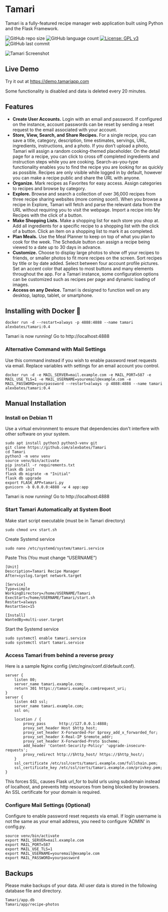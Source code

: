 # Tamari

Tamari is a fully-featured recipe manager web application built using Python and the Flask Framework. 

![GitHub repo size](https://img.shields.io/github/repo-size/alexbates/Tamari?style=plastic)
![GitHub language count](https://img.shields.io/github/languages/count/alexbates/Tamari?style=plastic)
[![License: GPL v3](https://img.shields.io/badge/License-GPLv3-blue.svg)](https://www.gnu.org/licenses/gpl-3.0) 
![GitHub last commit](https://img.shields.io/github/last-commit/alexbates/Tamari?color=red&style=plastic)

![Tamari Screenshot](https://bates.gg/tamari-screenshot.jpg)

## Live Demo

Try it out at https://demo.tamariapp.com

Some functionality is disabled and data is deleted every 20 minutes.

## Features
- **Create User Accounts.** Login with an email and password. If configured on the instance, account passwords can be reset by sending a reset request to the email associated with your account.
- **Store, View, Search, and Share Recipes.** For a single recipe, you can save a title, category, description, time estimates, servings, URL, ingredients, instructions, and a photo. If you don’t upload a photo, Tamari will assign a random cooking-themed placeholder. On the detail page for a recipe, you can click to cross off completed ingredients and instruction steps while you are cooking. Search-as-you-type functionality enables you to find the recipe you are looking for as quickly as possible. Recipes are only visible while logged in by default, however you can make a recipe public and share the URL with anyone.
- **Organize.** Mark recipes as Favorites for easy access. Assign categories to recipes and browse by category.
- **Explore.** Browse and search a collection of over 36,000 recipes from three recipe sharing websites (more coming soon!). When you browse a recipe in Explore, Tamari will fetch and parse the relevant data from the URL without requiring you to visit the webpage. Import a recipe into My Recipes with the click of a button.
- **Make Shopping Lists.** Make a shopping list for each store you shop at. Add all ingredients for a specific recipe to a shopping list with the click of a button. Click an item on a shopping list to mark it as completed.
- **Plan Meals.** Use the Meal Planner to keep on top of what you plan to cook for the week. The Schedule button can assign a recipe being viewed to a date up to 30 days in advance.
- **Customize.** Choose to display large photos to show off your recipes to friends, or smaller photos to fit more recipes on the screen. Sort recipes by title or by date added. Select between four account profile pictures. Set an accent color that applies to most buttons and many elements throughout the app. For a Tamari instance, some configuration options can be customized such as recipes per page and dynamic loading of images.
- **Access on any Device.** Tamari is designed to function well on any desktop, laptop, tablet, or smartphone.

## Installing with Docker 🐳
```
docker run -d --restart=always -p 4888:4888 --name tamari alexbates/tamari:0.4
```
Tamari is now running! Go to http://localhost:4888

### Alternative Command with Mail Settings
Use this command instead if you wish to enable password reset requests via email. Replace variables with settings for an email account you control.
```
docker run -d -e MAIL_SERVER=mail.example.com -e MAIL_PORT=587 -e MAIL_USE_TLS=1 -e MAIL_USERNAME=youremail@example.com -e MAIL_PASSWORD=yourpassword --restart=always -p 4888:4888 --name tamari alexbates/tamari:0.4
```

## Manual Installation

### Install on Debian 11
Use a virtual environment to ensure that dependencies don't interfere with other software on your system.
```
sudo apt install python3 python3-venv git
git clone https://github.com/alexbates/Tamari
cd Tamari
python3 -m venv venv
source venv/bin/activate
pip install -r requirements.txt
flask db init
flask db migrate -m "Initial"
flask db upgrade
export FLASK_APP=tamari.py
gunicorn -b 0.0.0.0:4888 -w 4 app:app
```
Tamari is now running! Go to http://localhost:4888

### Start Tamari Automatically at System Boot
Make start script executable (must be in Tamari directory)
```
sudo chmod u+x start.sh
```
Create Systemd service
```
sudo nano /etc/systemd/system/tamari.service
```
Paste This (You must change “USERNAME”)
```
[Unit]
Description=Tamari Recipe Manager
After=syslog.target network.target

[Service]
Type=simple
WorkingDirectory=/home/USERNAME/Tamari
ExecStart=/home/USERNAME/Tamari/start.sh
Restart=always
RestartSec=15

[Install]
WantedBy=multi-user.target
```
Start the Systemd service
```
sudo systemctl enable tamari.service
sudo systemctl start tamari.service
```

### Access Tamari from behind a reverse proxy
Here is a sample Nginx config (/etc/nginx/conf.d/default.conf).
```
server {
	listen 80;
	server_name tamari.example.com;
	return 301 https://tamari.example.com$request_uri;
}
server {
	listen 443 ssl;
	server_name tamari.example.com;
	ssl on;
	
	location / {
		proxy_pass		http://127.0.0.1:4888;
		proxy_set_header Host $http_host;
		proxy_set_header X-Forwarded-For $proxy_add_x_forwarded_for;
		proxy_set_header X-Real-IP $remote_addr;
		proxy_set_header X-Forwarded-Proto $scheme;
		add_header 'Content-Security-Policy' 'upgrade-insecure-requests';
		proxy_redirect http://$http_host/ https://$http_host/;
	}
	ssl_certificate /etc/ssl/certs/tamari.example.com/fullchain.pem;
	ssl_certificate_key /etc/ssl/certs/tamari.example.com/privkey.pem;
}
```
This forces SSL, causes Flask url_for to build urls using subdomain instead of localhost, and prevents http resources from being blocked by browsers. An SSL certificate for your domain is required. 

### Configure Mail Settings (Optional)
Configure to enable password reset requests via email. If login username is not the same as your email address, you need to configure 'ADMIN' in config.py.
```
source venv/bin/activate
export MAIL_SERVER=mail.example.com
export MAIL_PORT=587
export MAIL_USE_TLS=1
export MAIL_USERNAME=youremail@example.com
export MAIL_PASSWORD=yourpassword
```

## Backups

Please make backups of your data. All user data is stored in the following database file and directory.

```
Tamari/app.db
Tamari/app/recipe-photos
```